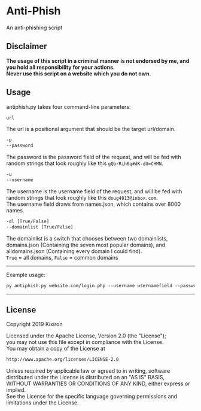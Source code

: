 # Anti-Phish

An anti-phishing script

## **Disclaimer**

**The usage of this script in a criminal manner is not endorsed by me, and you hold all responsibility for your actions.**  
**Never use this script on a website which you do not own.**

## Usage

antiphish.py takes four command-line parameters:

```txt
url
```

The url is a positional argument that should be the target url/domain.

```txt
-p
--password
```

The password is the password field of the request, and will be fed with random strings that look roughly like this `gQbrRih6q#dK-dU=CHMN`.

```txt
-u
--username
```

The username is the username field of the request, and will be fed with random strings that look roughly like this `doug4813@inbox.com`.  
The username field draws from names.json, which contains over 8000 names.

```txt
-dl [True/False]
--domainlist [True/False]
```

The domainlist is a switch that chooses between two domainlists, domains.json (Containing the seven most popular domains), and alldomains.json (Containing every domain I could find).  
`True` = all domains, `False` = common domains

-----

Example usage:

```txt
py antiphish.py website.com/login.php --username usernamefield --password passwordfield --domainlist True
```

-----

## License

Copyright 2019 Kixiron

Licensed under the Apache License, Version 2.0 (the "License");  
you may not use this file except in compliance with the License.  
You may obtain a copy of the License at  

```txt
http://www.apache.org/licenses/LICENSE-2.0
```

Unless required by applicable law or agreed to in writing, software  
distributed under the License is distributed on an "AS IS" BASIS,  
WITHOUT WARRANTIES OR CONDITIONS OF ANY KIND, either express or implied.  
See the License for the specific language governing permissions and  
limitations under the License.  
